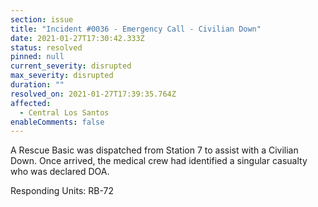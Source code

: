 ```yaml
---
section: issue
title: "Incident #0036 - Emergency Call - Civilian Down"
date: 2021-01-27T17:30:42.333Z
status: resolved
pinned: null
current_severity: disrupted
max_severity: disrupted
duration: ""
resolved_on: 2021-01-27T17:39:35.764Z
affected:
  - Central Los Santos
enableComments: false
---
```

A Rescue Basic was dispatched from Station 7 to assist with a Civilian Down. Once arrived, the medical crew had identified a singular casualty who was declared DOA.

Responding Units: RB-72